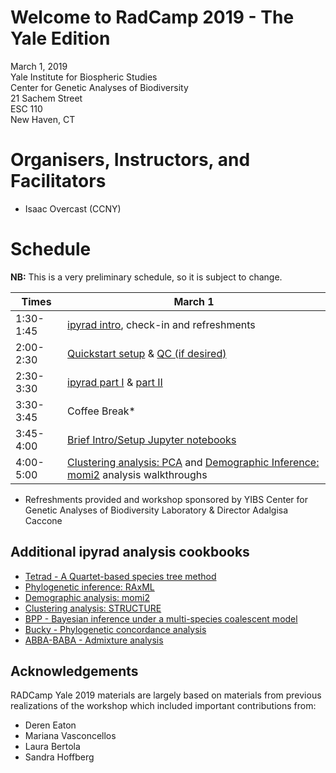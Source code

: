 # Welcome to RadCamp 2019 - The Yale Edition

March 1, 2019  
Yale Institute for Biospheric Studies  
Center for Genetic Analyses of Biodiversity  
21 Sachem Street  
ESC 110  
New Haven, CT  

# Organisers, Instructors, and Facilitators

  - Isaac Overcast (CCNY)

# Schedule

__NB:__ This is a very preliminary schedule, so it is subject to change.

Times           | March 1 |
-----           | ------ |
1:30-1:45       | [ipyrad intro](00_Intro_RAD.md), check-in and refreshments |
2:00-2:30      | [Quickstart setup](ipyrad_Install_Quickstart.md) & [QC (if desired)](01_setup_qc.md) |
2:30-3:30     | [ipyrad part I](02_ipyrad_partI_CLI.md) & [part II](03_ipyrad_partII_CLI.md)|
3:30-3:45     | Coffee Break\* |
3:45-4:00     | [Brief Intro/Setup Jupyter notebooks](Jupyter_Notebook_Setup.md) |
4:00-5:00     | [Clustering analysis: PCA](04_PCA_API.md) and [Demographic Inference: momi2](07_momi2_API.md) analysis walkthroughs |

* Refreshments provided and workshop sponsored by YIBS Center for Genetic Analyses of Biodiversity Laboratory & Director Adalgisa Caccone

## Additional ipyrad analysis cookbooks
* [Tetrad - A Quartet-based species tree method](https://nbviewer.jupyter.org/github/dereneaton/ipyrad/blob/master/tests/cookbook-tetrad.ipynb)
* [Phylogenetic inference: RAxML](06_RAxML_API.md)
* [Demographic analysis: momi2](07_momi2_API.md)
* [Clustering analysis: STRUCTURE](05_STRUCTURE_API.md)
* [BPP - Bayesian inference under a multi-species coalescent model](https://nbviewer.jupyter.org/github/dereneaton/ipyrad/blob/master/tests/cookbook-bpp-species-delimitation.ipynb)
* [Bucky - Phylogenetic concordance analysis](https://nbviewer.jupyter.org/github/dereneaton/ipyrad/blob/master/tests/cookbook-bucky.ipynb)
* [ABBA-BABA - Admixture analysis](https://nbviewer.jupyter.org/github/dereneaton/ipyrad/blob/master/tests/cookbook-abba-baba.ipynb)

## Acknowledgements
RADCamp Yale 2019 materials are largely based on materials from previous realizations of the workshop which included important contributions from:
* Deren Eaton
* Mariana Vasconcellos
* Laura Bertola
* Sandra Hoffberg
